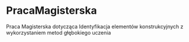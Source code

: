 # PracaMagisterska
Praca Magisterska dotycząca Identyfikacja elementów konstrukcyjnych z wykorzystaniem metod głębokiego uczenia
